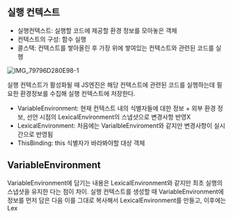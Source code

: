 ## 실행 컨텍스트
- 실행컨텍스트: 실행할 코드에 제공할 환경 정보를 모아놓은 객체 
- 컨텍스트의 구성: 함수 실행
- 콜스택: 컨텍스트를 쌓아올린 후 가장 위에 쌓여있는 컨텍스트와 관련된 코드를 실행

![IMG_79796D280E98-1](https://github.com/thisisthewa2/CoreJS/assets/119280160/f865c88c-44aa-4203-9785-a13d785e0e00)

실행 컨텍스트가 활성화될 때 JS엔진은 해당 컨텍스트에 관련된 코드를 실행하는데 필요한 환경정보를 수집해 실행 컨텍스트에 저장한다.
- VariableEnvironment: 현재 컨텍스트 내의 식별자들에 대한 정보 + 외부 환경 정보, 선언 시점의 LexicalEnvironment의 스냅샷으로 변경사항 반영X
- LexicalEnvironment: 처음에는 VarialbleEnviroment와 같지만 변경사항이 실시간으로 반영됨
- ThisBinding: this 식별자가 바라봐야할 대상 객체


## VariableEnvironment
VariableEnvironment에 담기는 내용은 LexicalEnvironment와 같지만 최초 실행의 스냅샷을 유지한 다는 점이 차이.
실행 컨텍스트를 생성할 때 VariableEnvironment에 정보를 먼저 담은 다음 이를 그대로 복사해서 LexicalEnvironment를 만들고, 이후에는 Lex
